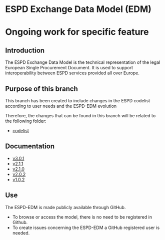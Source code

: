 # ESPD Exchange Data Model (EDM)
# Ongoing work for specific feature

## Introduction

The ESPD Exchange Data Model is the technical representation of the legal European Single Procurement Document. It is used to support interoperability between ESPD services provided all over Europe.

## Purpose of this branch

This branch has been created to include changes in the ESPD codelist according to user needs and the ESPD-EDM evolution 

Therefore, the changes that can be found in this branch will be related to the following folder:

* [codelist](https://github.com/OP-TED/ESPD-EDM/tree/update-codelist/codelists)


## Documentation

* [v3.0.1](https://docs.ted.europa.eu/ESPD-EDM/3.0.1/index.html)
* [v2.1.1](https://docs.ted.europa.eu/ESPD-EDM/2.1.1/index.html)
* [v2.1.0](https://docs.ted.europa.eu/ESPD-EDM/2.1.0/index.html)
* [v2.0.2](https://docs.ted.europa.eu/ESPD-EDM/2.0.2/index.html)
* [v1.0.2](https://docs.ted.europa.eu/ESPD-EDM/1.0.2/index.html)


## Use
The ESPD-EDM is made publicly available through GitHub. 
* To browse or access the model, there is no need to be registered in Github.
* To create issues concerning the ESPD-EDM a GitHub registered user is needed.
